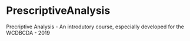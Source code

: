 # PrescriptiveAnalysis
Precriptive Analysis - An introdutory course, especially developed for the WCDBCDA - 2019
